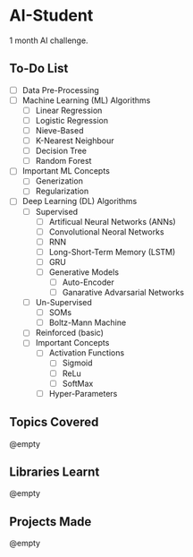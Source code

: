 # AI-Student

1 month AI challenge.

## To-Do List

- [ ] Data Pre-Processing
- [ ] Machine Learning (ML) Algorithms
  - [ ] Linear Regression
  - [ ] Logistic Regression
  - [ ] Nieve-Based
  - [ ] K-Nearest Neighbour
  - [ ] Decision Tree
  - [ ] Random Forest
- [ ] Important ML Concepts
  - [ ] Generization
  - [ ] Regularization
- [ ] Deep Learning (DL) Algorithms
  - [ ] Supervised
    - [ ] Artificual Neural Networks (ANNs)
    - [ ] Convolutional Neoral Networks
    - [ ] RNN
    - [ ] Long-Short-Term Memory (LSTM)
    - [ ] GRU
    - [ ] Generative Models
      - [ ] Auto-Encoder
      - [ ] Ganarative Advarsarial Networks
  - [ ] Un-Supervised
    - [ ] SOMs
    - [ ] Boltz-Mann Machine
  - [ ] Reinforced (basic)
  - [ ] Important Concepts
    - [ ] Activation Functions
      - [ ] Sigmoid
      - [ ] ReLu
      - [ ] SoftMax
    - [ ] Hyper-Parameters

## Topics Covered

@empty

## Libraries Learnt

@empty

## Projects Made

@empty
